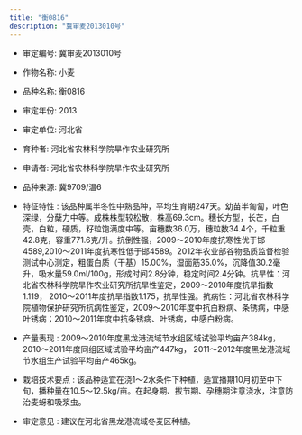 ```yaml
---
title: "衡0816"
description: "冀审麦2013010号"
---
```

* 审定编号:  冀审麦2013010号

*  作物名称:  小麦

*  品种名称:  衡0816

*  审定年份:  2013

*  审定单位:  河北省

* 育种者:  河北省农林科学院旱作农业研究所

*  申请者:  河北省农林科学院旱作农业研究所

*  品种来源:  冀9709/温6

*  特征特性 : 
该品种属半冬性中熟品种，平均生育期247天。幼苗半匍匐，叶色深绿，分蘖力中等。成株株型较松散，株高69.3cm。穗长方型，长芒，白壳，白粒，硬质，籽粒饱满度中等。亩穗数36.0万，穗粒数34.4个，千粒重42.8克，容重771.6克/升。抗倒性强，2009～2010年度抗寒性优于邯4589,2010～2011年度抗寒性低于邯4589。2012年农业部谷物品质监督检验测试中心测定，粗蛋白质（干基）15.00%，湿面筋35.0%，沉降值30.2毫升，吸水量59.0ml/100g，形成时间2.8分钟，稳定时间2.4分钟。抗旱性：河北省农林科学院旱作农业研究所抗旱性鉴定，2009～2010年度抗旱指数1.119， 2010～2011年度抗旱指数1.175，抗旱性强。抗病性：河北省农林科学院植物保护研究所抗病性鉴定，2009～2010年度中抗白粉病、条锈病，中感叶锈病；2010～2011年度中抗条锈病、叶锈病，中感白粉病。
 
*  产量表现 : 
2009～2010年度黑龙港流域节水组区域试验平均亩产384kg，2010～2011年度同组区域试验平均亩产447kg， 2011～2012年度黑龙港流域节水组生产试验平均亩产465kg。

*  栽培技术要点 : 
该品种适宜在浇1～2水条件下种植，适宜播期10月初至中下旬，播种量在10.5～12.5kg/亩。在起身期、拔节期、孕穗期注意浇水，注意防治麦蚜和吸浆虫。

*  审定意见 : 
建议在河北省黑龙港流域冬麦区种植。

